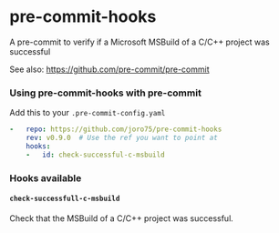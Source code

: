 
pre-commit-hooks
================

A pre-commit to verify if a Microsoft MSBuild of a C/C++ project was successful

See also: https://github.com/pre-commit/pre-commit

### Using pre-commit-hooks with pre-commit

Add this to your `.pre-commit-config.yaml`

```yaml
-   repo: https://github.com/joro75/pre-commit-hooks
    rev: v0.9.0  # Use the ref you want to point at
    hooks:
    -   id: check-successful-c-msbuild
```

### Hooks available

#### `check-successfull-c-msbuild`
Check that the MSBuild of a C/C++ project was successful.
